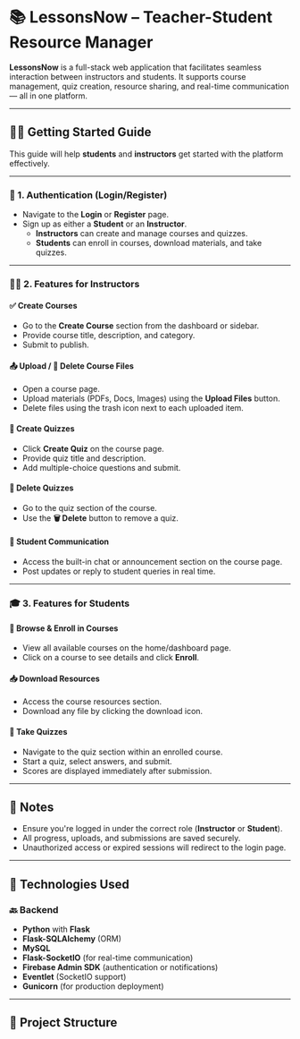 # 📚 LessonsNow – Teacher-Student Resource Manager

**LessonsNow** is a full-stack web application that facilitates seamless interaction between instructors and students. It supports course management, quiz creation, resource sharing, and real-time communication — all in one platform.

---

## 🧑‍🏫 Getting Started Guide

This guide will help **students** and **instructors** get started with the platform effectively.

---

### 🚪 1. Authentication (Login/Register)

- Navigate to the **Login** or **Register** page.
- Sign up as either a **Student** or an **Instructor**.
  - **Instructors** can create and manage courses and quizzes.
  - **Students** can enroll in courses, download materials, and take quizzes.

---

### 👩‍🏫 2. Features for Instructors

#### ✅ Create Courses
- Go to the **Create Course** section from the dashboard or sidebar.
- Provide course title, description, and category.
- Submit to publish.

#### 📤 Upload / 📁 Delete Course Files
- Open a course page.
- Upload materials (PDFs, Docs, Images) using the **Upload Files** button.
- Delete files using the trash icon next to each uploaded item.

#### 📝 Create Quizzes
- Click **Create Quiz** on the course page.
- Provide quiz title and description.
- Add multiple-choice questions and submit.

#### 🚮 Delete Quizzes
- Go to the quiz section of the course.
- Use the **🗑️ Delete** button to remove a quiz.

#### 💬 Student Communication
- Access the built-in chat or announcement section on the course page.
- Post updates or reply to student queries in real time.

---

### 🎓 3. Features for Students

#### 📜 Browse & Enroll in Courses
- View all available courses on the home/dashboard page.
- Click on a course to see details and click **Enroll**.

#### 📥 Download Resources
- Access the course resources section.
- Download any file by clicking the download icon.

#### 🧠 Take Quizzes
- Navigate to the quiz section within an enrolled course.
- Start a quiz, select answers, and submit.
- Scores are displayed immediately after submission.

---

## 📌 Notes

- Ensure you're logged in under the correct role (**Instructor** or **Student**).
- All progress, uploads, and submissions are saved securely.
- Unauthorized access or expired sessions will redirect to the login page.

---

## 🔧 Technologies Used

### 🔙 Backend
- **Python** with **Flask**
- **Flask-SQLAlchemy** (ORM)
- **MySQL**
- **Flask-SocketIO** (for real-time communication)
- **Firebase Admin SDK** (authentication or notifications)
- **Eventlet** (SocketIO support)
- **Gunicorn** (for production deployment)

---

## 📁 Project Structure

